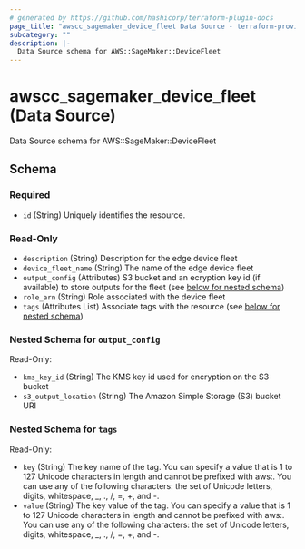 ```yaml
---
# generated by https://github.com/hashicorp/terraform-plugin-docs
page_title: "awscc_sagemaker_device_fleet Data Source - terraform-provider-awscc"
subcategory: ""
description: |-
  Data Source schema for AWS::SageMaker::DeviceFleet
---
```


# awscc_sagemaker_device_fleet (Data Source)

Data Source schema for AWS::SageMaker::DeviceFleet



<!-- schema generated by tfplugindocs -->
## Schema

### Required

- `id` (String) Uniquely identifies the resource.

### Read-Only

- `description` (String) Description for the edge device fleet
- `device_fleet_name` (String) The name of the edge device fleet
- `output_config` (Attributes) S3 bucket and an ecryption key id (if available) to store outputs for the fleet (see [below for nested schema](#nestedatt--output_config))
- `role_arn` (String) Role associated with the device fleet
- `tags` (Attributes List) Associate tags with the resource (see [below for nested schema](#nestedatt--tags))

<a id="nestedatt--output_config"></a>
### Nested Schema for `output_config`

Read-Only:

- `kms_key_id` (String) The KMS key id used for encryption on the S3 bucket
- `s3_output_location` (String) The Amazon Simple Storage (S3) bucket URI


<a id="nestedatt--tags"></a>
### Nested Schema for `tags`

Read-Only:

- `key` (String) The key name of the tag. You can specify a value that is 1 to 127 Unicode characters in length and cannot be prefixed with aws:. You can use any of the following characters: the set of Unicode letters, digits, whitespace, _, ., /, =, +, and -.
- `value` (String) The key value of the tag. You can specify a value that is 1 to 127 Unicode characters in length and cannot be prefixed with aws:. You can use any of the following characters: the set of Unicode letters, digits, whitespace, _, ., /, =, +, and -.


